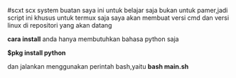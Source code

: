 #scxt
scx system buatan saya ini untuk belajar saja bukan untuk pamer,jadi script ini khusus untuk termux saja saya akan membuat versi cmd dan versi linux di repositori yang akan datang


<b>cara install</b>
anda hanya membutuhkan bahasa python saja

<b>$pkg install python</b>

dan jalankan menggunakan perintah bash,yaitu <b>bash main.sh</b>
